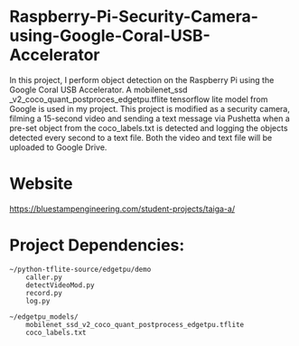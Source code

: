 # Raspberry-Pi-Security-Camera-using-Google-Coral-USB-Accelerator

In this project, I perform object detection on the
Raspberry Pi using the Google Coral USB Accelerator. A mobilenet_ssd
_v2_coco_quant_postproces_edgetpu.tflite tensorflow lite model from
Google is used in my project. This project is modified as a security
camera, filming a 15-second video and sending a text message via Pushetta
when a pre-set object from the coco_labels.txt is detected and logging
the objects detected every second to a text file. Both the video and 
text file will be uploaded to Google Drive. 
	
# Website
https://bluestampengineering.com/student-projects/taiga-a/
	
# Project Dependencies:

	~/python-tflite-source/edgetpu/demo
		caller.py
		detectVideoMod.py
		record.py
		log.py
		
	~/edgetpu_models/
		mobilenet_ssd_v2_coco_quant_postprocess_edgetpu.tflite
		coco_labels.txt
